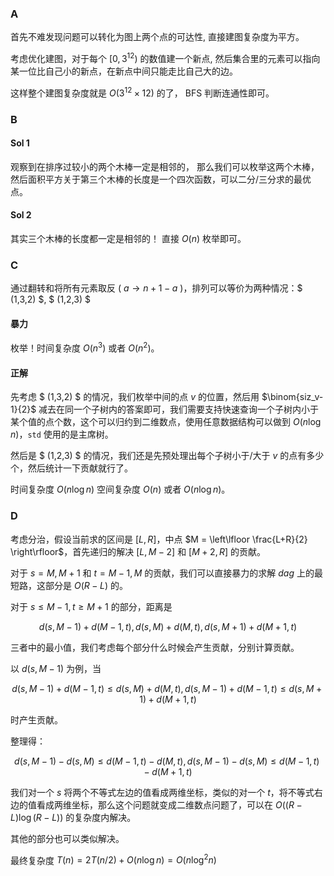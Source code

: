### A

首先不难发现问题可以转化为图上两个点的可达性, 直接建图复杂度为平方。

考虑优化建图，对于每个 $[0,3^{12})$ 的数值建一个新点, 然后集合里的元素可以指向某一位比自己小的新点，在新点中间只能走比自己大的边。

这样整个建图复杂度就是 $O(3^{12}\times 12)$ 的了， BFS 判断连通性即可。

### B

#### Sol 1

观察到在排序过较小的两个木棒一定是相邻的， 那么我们可以枚举这两个木棒，然后面积平方关于第三个木棒的长度是一个四次函数，可以二分/三分求的最优点。

#### Sol 2

其实三个木棒的长度都一定是相邻的！ 直接 $O(n)$ 枚举即可。

### C

通过翻转和将所有元素取反 ( $a \rightarrow n+1-a$ )，排列可以等价为两种情况：$ (1,3,2) $, $ (1,2,3) $

#### 暴力

枚举！时间复杂度 $O(n^3)$ 或者 $O(n^2)$。

#### 正解

先考虑 $ (1,3,2) $ 的情况，我们枚举中间的点 $v$ 的位置，然后用 $\binom{siz_v-1}{2}$ 减去在同一个子树内的答案即可，我们需要支持快速查询一个子树内小于某个值的点个数，这个可以归约到二维数点，使用任意数据结构可以做到 $O(n\log n)$，`std` 使用的是主席树。

然后是 $ (1,2,3) $ 的情况，我们还是先预处理出每个子树小于/大于 $v$ 的点有多少个，然后统计一下贡献就行了。

时间复杂度 $O(n\log n)$ 空间复杂度 $O(n)$ 或者 $O(n\log n)$。

### D

考虑分治，假设当前求的区间是 $[L, R]$，中点 $M = \left\lfloor \frac{L+R}{2} \right\rfloor$，首先递归的解决 $[L, M - 2]$ 和 $[M + 2, R]$ 的贡献。

对于 $s = M, M + 1$ 和 $t = M - 1, M$ 的贡献，我们可以直接暴力的求解 $dag$ 上的最短路，这部分是 $O(R - L)$ 的。

对于 $s \leq M - 1, t \geq M + 1$ 的部分，距离是

$$d(s, M - 1) + d(M - 1, t), d(s, M) + d(M, t), d(s, M + 1) + d(M + 1, t)$$

三者中的最小值，我们考虑每个部分什么时候会产生贡献，分别计算贡献。

以 $d(s, M - 1)$ 为例，当

$$d(s, M - 1) + d(M - 1, t) \leq d(s, M) + d(M, t), d(s, M - 1) + d(M - 1, t) \leq d(s, M + 1) + d(M + 1, t)$$

时产生贡献。

整理得：

$$d(s, M - 1) - d(s, M) \leq d(M - 1, t) - d(M, t), d(s, M - 1) - d(s, M) \leq d(M - 1, t) - d(M + 1, t)$$

我们对一个 $s$ 将两个不等式左边的值看成两维坐标，类似的对一个 $t$，将不等式右边的值看成两维坐标，那么这个问题就变成二维数点问题了，可以在 $O((R - L) \log (R - L))$ 的复杂度内解决。

其他的部分也可以类似解决。

最终复杂度 $T(n) = 2T(n/2) + O(n \log n) = O(n \log^2 n)$
